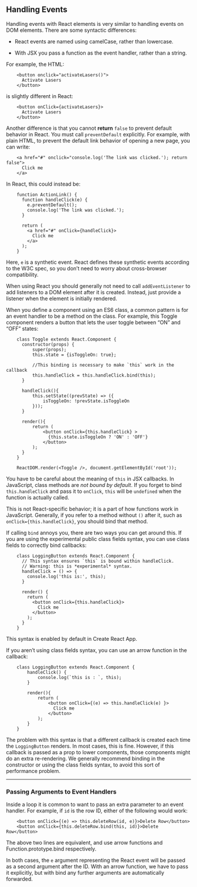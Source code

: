 ## Handling Events

Handling events with React elements is very similar to handling events on DOM elements. There are some syntactic differences:

* React events are named using camelCase, rather than lowercase.

* With JSX you pass a function as the event handler, rather than a string.

For example, the HTML:
```
    <button onclick="activateLasers()">
      Activate Lasers
    </button>
```
is slightly different in React:
```
    <button onClick={activateLasers}>
      Activate Lasers
    </button>
```

Another difference is that you cannot **return** `false` to prevent default behavior in React. You must call `preventDefault` explicitly. For example, with plain HTML, to prevent the default link behavior of opening a new page, you can write:
```
    <a href="#" onclick="console.log('The link was clicked.'); return false">
      Click me
    </a>
```
In React, this could instead be:
```
    function ActionLink() {
      function handleClick(e) {
        e.preventDefault();
        console.log('The link was clicked.');
      }

      return (
        <a href="#" onClick={handleClick}>
          Click me
        </a>
      );
    }
```
Here, `e` is a synthetic event. React defines these synthetic events according to the W3C spec, so you don’t need to worry about cross-browser compatibility.

When using React you should generally not need to call `addEventListener` to add listeners to a DOM element after it is created. Instead, just provide a listener when the element is initially rendered.

When you define a component using an ES6 class, a common pattern is for an event handler to be a method on the class. For example, this Toggle component renders a button that lets the user toggle between “ON” and “OFF” states:
```
    class Toggle extends React.Component {
      constructor(props) {
          super(props);
          this.state = {isToggleOn: true};

          //This binding is necessary to make `this` work in the callback
          this.handleClick = this.handleClick.bind(this);
      }

      handleClick(){
          this.setState((prevState) => ({
              isToggleOn: !prevState.isToggleOn
          }));
      }

      render(){
          return (
              <button onClick={this.handleClick} >
                {this.state.isToggleOn ? 'ON' : 'OFF'}
              </button>
          );
      }
    }

    ReactDOM.render(<Toggle />, document.getElementById('root'));
```
You have to be careful about the meaning of `this` in JSX callbacks. In JavaScript, class methods are *not bound by default*. If you forget to bind `this.handleClick` and pass it to `onClick`, `this` will be `undefined` when the function is actually called.

This is not React-specific behavior; it is a part of how functions work in JavaScript. Generally, if you refer to a method without `()` after it, such as `onClick={this.handleClick}`, you should bind that method.

If calling `bind` annoys you, there are two ways you can get around this. If you are using the experimental public class fields syntax, you can use class fields to correctly bind callbacks:
```
    class LoggingButton extends React.Component {
      // This syntax ensures `this` is bound within handleClick.
      // Warning: this is *experimental* syntax.
      handleClick = () => {
        console.log('this is:', this);
      }

      render() {
        return (
          <button onClick={this.handleClick}>
            Click me
          </button>
        );
      }
    }
```
This syntax is enabled by default in Create React App.

If you aren’t using class fields syntax, you can use an arrow function in the callback:
```
    class LoggingButton extends React.Component {
        handleClick() {
            console.log(`this is : `, this);
        }

        render(){
            return (
                <button onClick={(e) => this.handleClick(e) }>
                  Click me
                </button>
            );
        }
    }
```
The problem with this syntax is that a different callback is created each time the `LoggingButton` renders. In most cases, this is fine. However, if this callback is passed as a prop to lower components, those components might do an extra re-rendering. We generally recommend binding in the constructor or using the class fields syntax, to avoid this sort of performance problem.

<hr />

### Passing Arguments to Event Handlers

Inside a loop it is common to want to pass an extra parameter to an event handler. For example, if `id` is the row ID, either of the following would work:
```
    <button onClick={(e) => this.deleteRow(id, e)}>Delete Row</button>
    <button onClick={this.deleteRow.bind(this, id)}>Delete Row</button>
```
The above two lines are equivalent, and use arrow functions and Function.prototype.bind respectively.

In both cases, the `e` argument representing the React event will be passed as a second argument after the ID. With an arrow function, we have to pass it explicitly, but with bind any further arguments are automatically forwarded.
